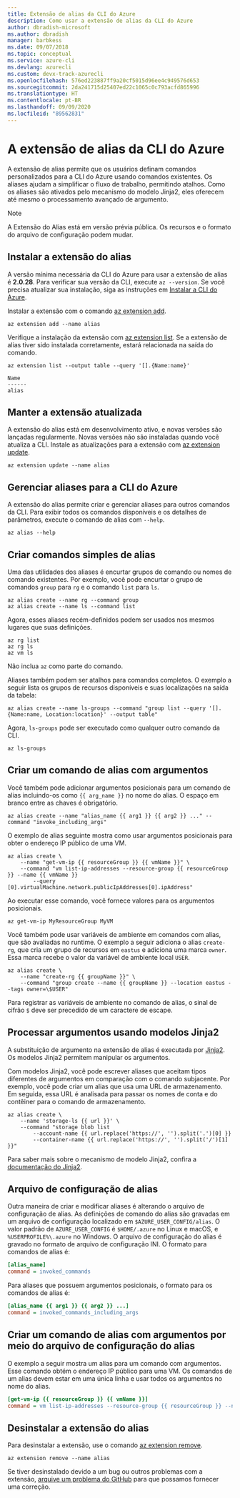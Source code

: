 ```yaml
---
title: Extensão de alias da CLI do Azure
description: Como usar a extensão de alias da CLI do Azure
author: dbradish-microsoft
ms.author: dbradish
manager: barbkess
ms.date: 09/07/2018
ms.topic: conceptual
ms.service: azure-cli
ms.devlang: azurecli
ms.custom: devx-track-azurecli
ms.openlocfilehash: 576ed223887ff9a20cf5015d96ee4c949576d653
ms.sourcegitcommit: 2da241715d25407ed22c1065c0c793acfd865996
ms.translationtype: HT
ms.contentlocale: pt-BR
ms.lasthandoff: 09/09/2020
ms.locfileid: "89562831"
---
```

# <a name="the-azure-cli-alias-extension"></a>A extensão de alias da CLI do Azure

A extensão de alias permite que os usuários definam comandos personalizados para a CLI do Azure usando comandos existentes. Os aliases ajudam a simplificar o fluxo de trabalho, permitindo atalhos. Como os aliases são ativados pelo mecanismo do modelo Jinja2, eles oferecem até mesmo o processamento avançado de argumento.

> [!NOTE]
> A Extensão do Alias está em versão prévia pública. Os recursos e o formato do arquivo de configuração podem mudar.

## <a name="install-the-alias-extension"></a>Instalar a extensão do alias

A versão mínima necessária da CLI do Azure para usar a extensão de alias é **2.0.28**. Para verificar sua versão da CLI, execute `az --version`. Se você precisa atualizar sua instalação, siga as instruções em [Instalar a CLI do Azure](./install-azure-cli.md).

Instalar a extensão com o comando [az extension add](/cli/azure/extension#az-extension-add).

```azurecli-interactive
az extension add --name alias
```

Verifique a instalação da extensão com [az extension list](/cli/azure/extension#az-extension-list). Se a extensão de alias tiver sido instalada corretamente, estará relacionada na saída do comando.

```azurecli-interactive
az extension list --output table --query '[].{Name:name}'
```

```output
Name
------
alias
```

## <a name="keep-the-extension-up-to-date"></a>Manter a extensão atualizada

A extensão do alias está em desenvolvimento ativo, e novas versões são lançadas regularmente. Novas versões não são instaladas quando você atualiza a CLI. Instale as atualizações para a extensão com [az extension update](/cli/azure/extension#az-extension-update).

```azurecli-interactive
az extension update --name alias
```

## <a name="manage-aliases-for-the-azure-cli"></a>Gerenciar aliases para a CLI do Azure

A extensão do alias permite criar e gerenciar aliases para outros comandos da CLI. Para exibir todos os comandos disponíveis e os detalhes de parâmetros, execute o comando de alias com `--help`.

```azurecli-interactive
az alias --help
```

## <a name="create-simple-alias-commands"></a>Criar comandos simples de alias

Uma das utilidades dos aliases é encurtar grupos de comando ou nomes de comando existentes. Por exemplo, você pode encurtar o grupo de comandos `group` para `rg` e o comando `list` para `ls`.

```azurecli-interactive
az alias create --name rg --command group
az alias create --name ls --command list
```

Agora, esses aliases recém-definidos podem ser usados nos mesmos lugares que suas definições.

```azurecli-interactive
az rg list
az rg ls
az vm ls
```

Não inclua `az` como parte do comando.

Aliases também podem ser atalhos para comandos completos. O exemplo a seguir lista os grupos de recursos disponíveis e suas localizações na saída da tabela:

```azurecli-interactive
az alias create --name ls-groups --command "group list --query '[].{Name:name, Location:location}' --output table"
```

Agora, `ls-groups` pode ser executado como qualquer outro comando da CLI.

```azurecli-interactive
az ls-groups
```

## <a name="create-an-alias-command-with-arguments"></a>Criar um comando de alias com argumentos

Você também pode adicionar argumentos posicionais para um comando de alias incluindo-os como `{{ arg_name }}` no nome do alias. O espaço em branco entre as chaves é obrigatório.

```azurecli-interactive
az alias create --name "alias_name {{ arg1 }} {{ arg2 }} ..." --command "invoke_including_args"
```

O exemplo de alias seguinte mostra como usar argumentos posicionais para obter o endereço IP público de uma VM.

```azurecli-interactive
az alias create \
    --name "get-vm-ip {{ resourceGroup }} {{ vmName }}" \
    --command "vm list-ip-addresses --resource-group {{ resourceGroup }} --name {{ vmName }}
        --query [0].virtualMachine.network.publicIpAddresses[0].ipAddress"
```

Ao executar esse comando, você fornece valores para os argumentos posicionais.

```azurecli-interactive
az get-vm-ip MyResourceGroup MyVM
```

Você também pode usar variáveis de ambiente em comandos com alias, que são avaliadas no runtime. O exemplo a seguir adiciona o alias `create-rg`, que cria um grupo de recursos em `eastus` e adiciona uma marca `owner`. Essa marca recebe o valor da variável de ambiente local `USER`.

```azurecli-interactive
az alias create \
    --name "create-rg {{ groupName }}" \
    --command "group create --name {{ groupName }} --location eastus --tags owner=\$USER"
```

Para registrar as variáveis de ambiente no comando de alias, o sinal de cifrão `$` deve ser precedido de um caractere de escape.

## <a name="process-arguments-using-jinja2-templates"></a>Processar argumentos usando modelos Jinja2

A substituição de argumento na extensão de alias é executada por [Jinja2](http://jinja.pocoo.org/docs/2.10/). Os modelos Jinja2 permitem manipular os argumentos.

Com modelos Jinja2, você pode escrever aliases que aceitam tipos diferentes de argumentos em comparação com o comando subjacente. Por exemplo, você pode criar um alias que usa uma URL de armazenamento. Em seguida, essa URL é analisada para passar os nomes de conta e do contêiner para o comando de armazenamento.

```azurecli-interactive
az alias create \
    --name 'storage-ls {{ url }}' \
    --command "storage blob list
        --account-name {{ url.replace('https://', '').split('.')[0] }}
        --container-name {{ url.replace('https://', '').split('/')[1] }}"
```

Para saber mais sobre o mecanismo de modelo Jinja2, confira a [documentação do Jinja2](http://jinja.pocoo.org/docs/2.10/templates/).

## <a name="alias-configuration-file"></a>Arquivo de configuração de alias

Outra maneira de criar e modificar aliases é alterando o arquivo de configuração de alias. As definições de comando do alias são gravadas em um arquivo de configuração localizado em `$AZURE_USER_CONFIG/alias`. O valor padrão de `AZURE_USER_CONFIG` é `$HOME/.azure` no Linux e macOS, e `%USERPROFILE%\.azure` no Windows. O arquivo de configuração do alias é gravado no formato de arquivo de configuração INI. O formato para comandos de alias é:

```ini
[alias_name]
command = invoked_commands
```

Para aliases que possuem argumentos posicionais, o formato para os comandos de alias é:

```ini
[alias_name {{ arg1 }} {{ arg2 }} ...]
command = invoked_commands_including_args
```

## <a name="create-an-alias-command-with-arguments-via-the-alias-configuration-file"></a>Criar um comando de alias com argumentos por meio do arquivo de configuração do alias

O exemplo a seguir mostra um alias para um comando com argumentos. Esse comando obtém o endereço IP público para uma VM. Os comandos de um alias devem estar em uma única linha e usar todos os argumentos no nome do alias.

```ini
[get-vm-ip {{ resourceGroup }} {{ vmName }}]
command = vm list-ip-addresses --resource-group {{ resourceGroup }} --name {{ vmName }} --query [0].virtualMachine.network.publicIpAddresses[0].ipAddress
```

## <a name="uninstall-the-alias-extension"></a>Desinstalar a extensão do alias

Para desinstalar a extensão, use o comando [az extension remove](/cli/azure/extension#az-extension-remove).

```azurecli-interactive
az extension remove --name alias
```

Se tiver desinstalado devido a um bug ou outros problemas com a extensão, [arquive um problema do GitHub](https://github.com/Azure/azure-cli-extensions/issues) para que possamos fornecer uma correção.
